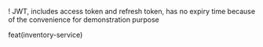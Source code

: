 ! JWT, includes access token and refresh token, has no expiry time because of the convenience for demonstration purpose

feat(inventory-service)